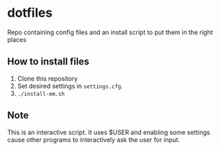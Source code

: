 # dotfiles

Repo containing config files and an install script to put them in the right places

## How to install files

1. Clone this repository
1. Set desired settings in `settings.cfg`.
1. `./install-em.sh`

## Note

This is an interactive script. It uses $USER and enabling some settings cause other programs to interactively ask the user for input.
